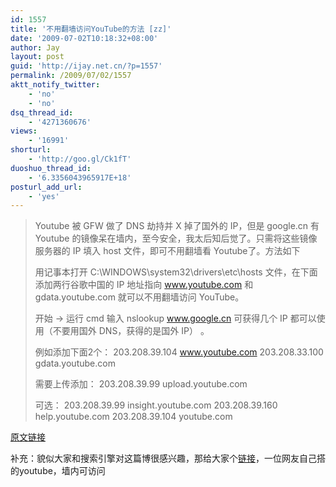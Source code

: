 ```yaml
---
id: 1557
title: '不用翻墙访问YouTube的方法 [zz]'
date: '2009-07-02T10:18:32+08:00'
author: Jay
layout: post
guid: 'http://ijay.net.cn/?p=1557'
permalink: /2009/07/02/1557
aktt_notify_twitter:
    - 'no'
    - 'no'
dsq_thread_id:
    - '4271360676'
views:
    - '16991'
shorturl:
    - 'http://goo.gl/Ck1fT'
duoshuo_thread_id:
    - '6.3356043965917E+18'
posturl_add_url:
    - 'yes'
---
```



<blockquote>Youtube 被 GFW 做了 DNS 劫持并 X 掉了国外的 IP，但是 google.cn 有 Youtube 的镜像呆在墙内，至今安全，我太后知后觉了。只需将这些镜像服务器的 IP 填入 host 文件，即可不用翻墙看 Youtube了。方法如下

用记事本打开 C:\WINDOWS\system32\drivers\etc\hosts 文件，在下面添加两行谷歌中国的 IP 地址指向 www.youtube.com 和 gdata.youtube.com 就可以不用翻墙访问 YouTube。

开始 -&gt; 运行 cmd 输入 nslookup www.google.cn 可获得几个 IP 都可以使用（不要用国外 DNS，获得的是国外 IP） 。

例如添加下面2个：
203.208.39.104 www.youtube.com
203.208.33.100 gdata.youtube.com

需要上传添加：
203.208.39.99 upload.youtube.com

可选：
203.208.39.99 insight.youtube.com
203.208.39.160 help.youtube.com
203.208.39.104 youtube.com</blockquote>
<a href="http://blog.redren.com/2009/06/climbing-over-the-wall-do-not-have-access-to-youtubes-approach-to/" target="_blank">原文链接</a>

补充：貌似大家和搜索引擎对这篇博很感兴趣，那给大家个<a href="http://www.youtubecn.com/" target="_blank">链接</a>，一位网友自己搭的youtube，墙内可访问